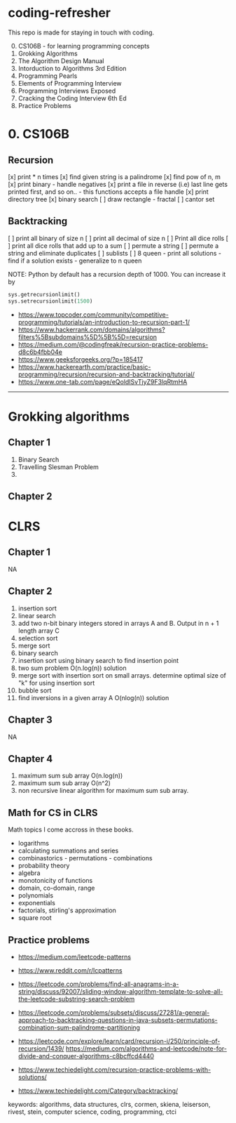 # coding-refresher

This repo is made for staying in touch with coding.

0. CS106B - for learning programming concepts
1. Grokking Algorithms
1. The Algorithm Design Manual
1. Intorduction to Algorithms 3rd Edition
1. Programming Pearls
1. Elements of Programming Interview
1. Programming Interviews Exposed
1. Cracking the Coding Interview 6th Ed
1. Practice Problems

# 0. CS106B

## Recursion

[x] print \* n times
[x] find given string is a palindrome
[x] find pow of n, m
[x] print binary - handle negatives
[x] print a file in reverse (i.e) last line gets printed first, and so on..
    - this functions accepts a file handle
[x] print directory tree
[x] binary search
[ ] draw rectangle - fractal
[ ] cantor set

## Backtracking

[ ] print all binary of size n
[ ] print all decimal of size n
[ ] Print all dice rolls
[ ] print all dice rolls that add up to a sum
[ ] permute a string
[ ] permute a string and eliminate duplicates
[ ] sublists
[ ] 8 queen
    - print all solutions
    - find if a solution exists
    - generalize to n queen



NOTE: Python by default has a recursion depth of 1000. You can increase it by 

```python
sys.getrecursionlimit()
sys.setrecursionlimit(1500)
```

- https://www.topcoder.com/community/competitive-programming/tutorials/an-introduction-to-recursion-part-1/
- https://www.hackerrank.com/domains/algorithms?filters%5Bsubdomains%5D%5B%5D=recursion
- https://medium.com/@codingfreak/recursion-practice-problems-d8c6b4fbb04e
- https://www.geeksforgeeks.org/?p=185417
- https://www.hackerearth.com/practice/basic-programming/recursion/recursion-and-backtracking/tutorial/
- https://www.one-tab.com/page/eQoldISvTjyZ9F3lqRtmHA

-----

# Grokking algorithms

## Chapter 1

1. Binary Search
2. Travelling Slesman Problem
3.

## Chapter 2

# CLRS

## Chapter 1

NA

## Chapter 2

1. insertion sort
2. linear search
3. add two n-bit binary integers stored in arrays A and B. Output in n + 1 length array C
4. selection sort
5. merge sort
6. binary search
7. insertion sort using binary search to find insertion point
8. two sum problem O(n.log(n)) solution
9. merge sort with insertion sort on small arrays. determine optimal size of "k" for using insertion sort
10. bubble sort
11. find inversions in a given array A O(nlog(n)) solution

## Chapter 3

NA

## Chapter 4

1. maximum sum sub array O(n.log(n))
2. maximum sum sub array O(n^2)
3. non recursive linear algorithm for maximum sum sub array.

## Math for CS in CLRS

Math topics I come accross in these books.

- logarithms
- calculating summations and series
- combinastorics - permutations - combinations
- probability theory
- algebra
- monotonicity of functions
- domain, co-domain, range
- polynomials
- exponentials
- factorials, stirling's approximation
- square root


## Practice problems

- https://medium.com/leetcode-patterns
- https://www.reddit.com/r/lcpatterns
- https://leetcode.com/problems/find-all-anagrams-in-a-string/discuss/92007/sliding-window-algorithm-template-to-solve-all-the-leetcode-substring-search-problem
- https://leetcode.com/problems/subsets/discuss/27281/a-general-approach-to-backtracking-questions-in-java-subsets-permutations-combination-sum-palindrome-partitioning
- https://leetcode.com/explore/learn/card/recursion-i/250/principle-of-recursion/1439/
https://medium.com/algorithms-and-leetcode/note-for-divide-and-conquer-algorithms-c8bcffcd4440

- https://www.techiedelight.com/recursion-practice-problems-with-solutions/
- https://www.techiedelight.com/Category/backtracking/

keywords: algorithms, data structures, clrs, cormen, skiena, leiserson, rivest, stein, computer science, coding, programming, ctci
